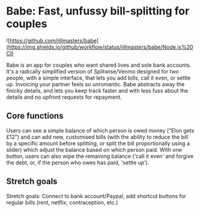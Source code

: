 # Babe: Fast, unfussy bill-splitting for couples

![https://github.com/jillmasters/babe](https://img.shields.io/github/workflow/status/jillmasters/babe/Node.js%20CI)

Babe is an app for couples who want shared lives and sole bank accounts. It's a radically simplified version of Splitwise/Venmo designed for two people, with a simple interface, that lets you add bills, call it even, or settle up. Invoicing your partner feels so unromantic. Babe abstracts away the finicky details, and lets you keep track faster and with less fuss about the details and no upfront requests for repayment.

## Core functions

Users can see a simple balance of which person is owed money ("Elon gets £12") and can add new, customised bills (with the ability to reduce the bill by a specific amount before splitting, or split the bill proportionally using a slider) which adjust the balance based on which person paid. With one button, users can also wipe the remaining balance ('call it even' and forgive the debt, or, if the person who owes has paid, 'settle up').

## Stretch goals

Stretch goals: Connect to bank account/Paypal, add shortcut buttons for regular bills (rent, netflix, contraception, etc.)
